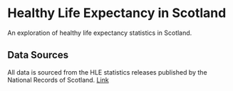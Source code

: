 # Healthy Life Expectancy in Scotland

An exploration of healthy life expectancy statistics in Scotland.

## Data Sources

All data is sourced from the HLE statistics releases published by the National Records of Scotland. [Link](https://www.nrscotland.gov.uk/statistics-and-data/statistics/statistics-by-theme/life-expectancy/healthy-life-expectancy-in-scotland/2019-2021)

